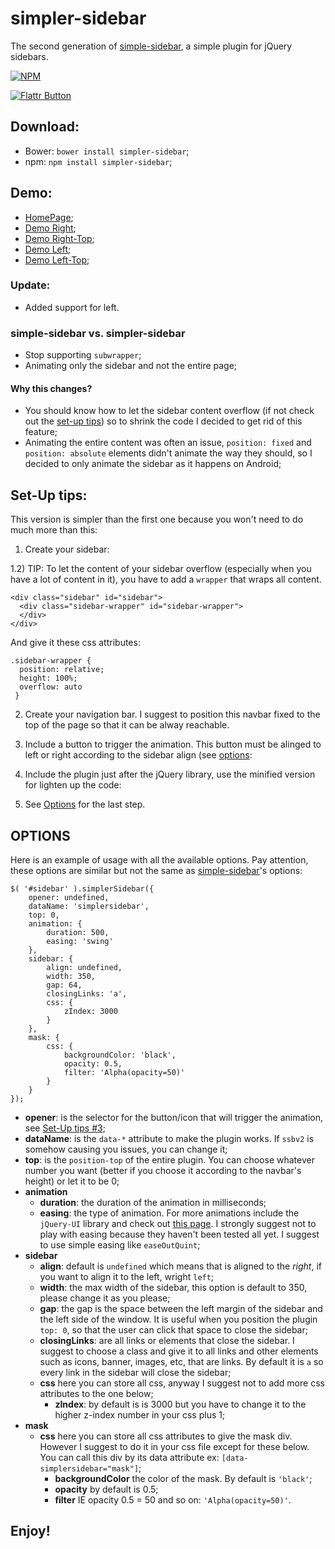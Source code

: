 # simpler-sidebar

The second generation of [simple-sidebar](http://www.github.com/dcdeiv/simple-sidebar), a simple plugin for jQuery sidebars.

[![NPM](https://nodei.co/npm/simpler-sidebar.png?downloads=true&downloadRank=true&stars=true)](https://nodei.co/npm/simpler-sidebar/)

[![Flattr Button](https://button.flattr.com/flattr-badge-large.png)](https://flattr.com/submit/auto?user_id=dcdeiv&url=https%3A%2F%2Fgithub.com%2Fdcdeiv%2Fsimpler-sidebar)

## Download:
* Bower: `bower install simpler-sidebar`;
* npm: `npm install simpler-sidebar`;

## Demo:
* [HomePage](http://dcdeiv.github.io/simpler-sidebar);
* [Demo Right](http://dcdeiv.github.io/simpler-sidebar/right);
* [Demo Right-Top](http://dcdeiv.github.io/simpler-sidebar/right-top);
* [Demo Left](http://dcdeiv.github.io/simpler-sidebar/left);
* [Demo Left-Top](http://dcdeiv.github.io/simpler-sidebar/left-top);

### Update:
* Added support for left.

### simple-sidebar vs. simpler-sidebar
* Stop supporting `subwrapper`;
* Animating only the sidebar and not the entire page;

#### Why this changes?
* You should know how to let the sidebar content overflow (if not check out the [set-up tips](#set-up-tips)) so to shrink the code I decided to get rid of this feature;
* Animating the entire content was often an issue, `position: fixed` and `position: absolute` elements didn't animate the way they should, so I decided to only animate the sidebar as it happens on Android;

## Set-Up tips:
This version is simpler than the first one because you won't need to do much more than this:

1) Create your sidebar:

    <div class="sidebar" id="sidebar">
    </div>
  
1.2) TIP:
To let the content of your sidebar overflow (especially when you have a lot of content in it), you have to add a `wrapper` that wraps all content.

    <div class="sidebar" id="sidebar">
      <div class="sidebar-wrapper" id="sidebar-wrapper">
      </div>
    </div>

And give it these css attributes:

    .sidebar-wrapper {
      position: relative;
      height: 100%;
      overflow: auto
     }

2) Create your navigation bar. I suggest to position this navbar fixed to the top of the page so that it can be alway reachable.

    <div class="navbar" id="navbar">
    </div>
    
3) Include a button to trigger the animation. This button must be alinged to left or right according to the sidebar align (see [options](#options):

    <div class="navbar" id="navbar">
      <span id="open-sidebar" class="button menu icon icon-hamburger"></span>
    </div>

4) Include the plugin just after the jQuery library, use the minified version for lighten up the code:
  
    <script src="jquery.simplesidebarv2.min.js"></script>

5) See [Options](#options) for the last step.

## OPTIONS
Here is an example of usage with all the available options. Pay attention, these options are similar but not the same as [simple-sidebar](http://www.github.com/dcdeiv/simple-sidebar)'s options:

    $( '#sidebar' ).simplerSidebar({
        opener: undefined,
        dataName: 'simplersidebar',
        top: 0,
        animation: {
            duration: 500,
            easing: 'swing'
        },
        sidebar: {
            align: undefined,
            width: 350,
            gap: 64,
            closingLinks: 'a',
            css: {
                zIndex: 3000
            }
        },
        mask: {
            css: {
                backgroundColor: 'black',
                opacity: 0.5,
                filter: 'Alpha(opacity=50)'
            }
        }
    });

* **opener**: is the selector for the button/icon that will trigger the animation, see [Set-Up tips #3](#set-up-tips);
* **dataName**: is the `data-*` attribute to make the plugin works. If `ssbv2` is somehow causing you issues, you can change it;
* **top**: is the `position-top` of the entire plugin. You can choose whatever number you want (better if you choose it according to the navbar's height) or let it to be 0;
* **animation**
  * **duration**: the duration of the animation in milliseconds;
  * **easing**: the type of animation. For more animations include the `jQuery-UI` library and check out [this page](https://jqueryui.com/easing/). I strongly suggest not to play with easing because they haven't been tested all yet. I suggest to use simple easing like `easeOutQuint`;
* **sidebar**
  * **align**: default is `undefined` which means that is aligned to the *right*, if you want to align it to the left, wright `left`;
  * **width**: the max width of the sidebar, this option is default to 350, please change it as you please;
  * **gap**: the gap is the space between the left margin of the sidebar and the left side of the window. It is useful when you position the plugin `top: 0`, so that the user can click that space to close the sidebar;
  * **closingLinks**: are all links or elements that close the sidebar. I suggest to choose a class and give it to all links and other elements such as icons, banner, images, etc, that are links. By default it is `a` so every link in the sidebar will close the sidebar;
  * **css** here you can store all css, anyway I suggest not to add more css attributes to the one below;
    * **zIndex**: by default is is 3000 but you have to change it to the higher z-index number in your css plus 1;
* **mask**
   * **css** here you can store all css attributes to give the mask div. However I suggest to do it in your css file except for these below. You can call this div by its data attribute ex: `[data-simplersidebar="mask"]`;
     * **backgroundColor** the color of the mask. By default is `'black'`;
     * **opacity** by default is 0.5;
     * **filter** IE opacity 0.5 = 50 and so on: `'Alpha(opacity=50)'`.

## Enjoy!
